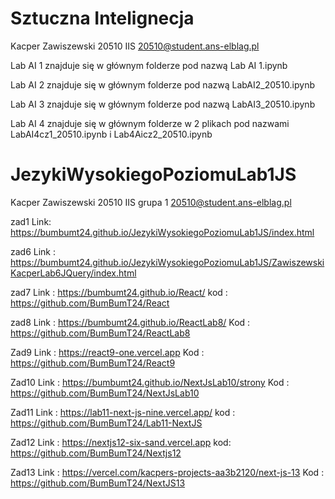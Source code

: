 # Sztuczna Intelignecja
Kacper Zawiszewski 20510 IIS
20510@student.ans-elblag.pl

Lab AI 1 znajduje się w głównym folderze pod nazwą Lab AI 1.ipynb

Lab AI 2 znajduje się w głównym folderze pod nazwą LabAI2_20510.ipynb

Lab AI 3 znajduje się w głównym folderze pod nazwą LabAI3_20510.ipynb

Lab AI 4 znajduje się w głównym folderze w 2 plikach pod nazwami LabAI4cz1_20510.ipynb i Lab4Aicz2_20510.ipynb





# JezykiWysokiegoPoziomuLab1JS
Kacper Zawiszewski 20510 IIS grupa 1
20510@student.ans-elblag.pl

zad1 Link: https://bumbumt24.github.io/JezykiWysokiegoPoziomuLab1JS/index.html

zad6 Link : https://bumbumt24.github.io/JezykiWysokiegoPoziomuLab1JS/ZawiszewskiKacperLab6JQuery/index.html

zad7 Link : https://bumbumt24.github.io/React/
      kod : https://github.com/BumBumT24/React

zad8 Link : https://bumbumt24.github.io/ReactLab8/
      Kod : https://github.com/BumBumT24/ReactLab8
      
Zad9 Link : https://react9-one.vercel.app
      Kod : https://github.com/BumBumT24/React9

Zad10 Link : https://bumbumt24.github.io/NextJsLab10/strony
      Kod : https://github.com/BumBumT24/NextJsLab10

Zad11 Link : https://lab11-next-js-nine.vercel.app/
      kod : https://github.com/BumBumT24/Lab11-NextJS

Zad12 Link : https://nextjs12-six-sand.vercel.app
      kod: https://github.com/BumBumT24/Nextjs12

Zad13 Link : https://vercel.com/kacpers-projects-aa3b2120/next-js-13
      Kod : https://github.com/BumBumT24/NextJS13
